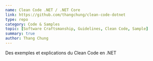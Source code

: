 ```yaml
---
name: Clean Code .NET / .NET Core
link: https://github.com/thangchung/clean-code-dotnet
type: repo
category: Code & Samples
topic: [Software Craftsmanship, Guidelines, Clean Code, Sample]
summary: true
author: Thang Chung
---
```

Des exemples et explications du Clean Code en .NET